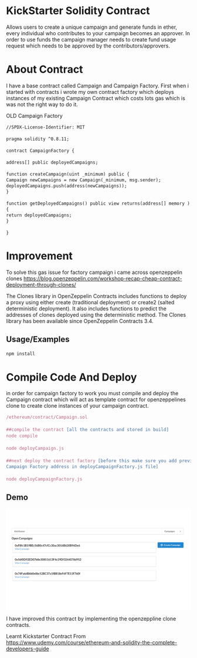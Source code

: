 
# KickStarter Solidity Contract

Allows users to create a unique campaign and generate funds in ether, every individual who contributes to your campaign becomes an approver. In order to use funds the campaign manager needs to create fund usage request which needs to be approved by the contributors/approvers.

# About Contract

I have a base contract called Campaign and Campaign Factory. First when i started with contracts i wrote my own contract factory which deploys instances of my existing Campaign Contract which costs lots gas which is was not the right way to do it.

OLD Campaign Factory

    //SPDX-License-Identifier: MIT

    pragma solidity ^0.8.11;

    contract CampaignFactory {

    address[] public deployedCampaigns;

    function createCampaign(uint _minimum) public {
    Campaign newCampaigns = new Campaign(_minimum, msg.sender);
    deployedCampaigns.push(address(newCampaigns));
    }

    function getDeployedCampaigns() public view returns(address[] memory ){
    return deployedCampaigns;
    }

    }

# Improvement

To solve this gas issue for factory campaign i came across openzeppelin clones
https://blog.openzeppelin.com/workshop-recap-cheap-contract-deployment-through-clones/

The Clones library in OpenZeppelin Contracts includes functions to deploy a proxy using either create (traditional deployment) or create2 (salted deterministic deployment). It also includes functions to predict the addresses of clones deployed using the deterministic method. The Clones library has been available since OpenZeppelin Contracts 3.4.


## Usage/Examples

```javascript
npm install
```

# Compile Code And Deploy
in order for campaign factory to work you must compile and deploy the Campaign contract
which will act as template contract for openzeppelines clone to create clone instances of your campaign contract.
```javascript
/ethereum/contract/Campaign.sol

##compile the contract [all the contracts and stored in build]
node compile

node deployCampaign.js

##next deploy the contract factory [before this make sure you add previously deployed 
Campaign Factory address in deployCampaignFactory.js file]

node deployCampaignFactory.js

```

## Demo

<img src="/demo.gif" width="970">




I have improved this contract by implementing the openzeppline clone contracts.

Learnt Kickstarter Contract From  
https://www.udemy.com/course/ethereum-and-solidity-the-complete-developers-guide

